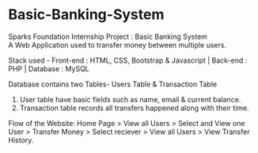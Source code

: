 # Basic-Banking-System
Sparks Foundation Internship Project : Basic Banking System  
A Web Application used to transfer money between multiple users.  

Stack used - 
Front-end : HTML, CSS, Bootstrap & Javascript | 
Back-end : PHP | 
Database : MySQL   

Database contains two Tables- Users Table & Transaction Table 
1. User table have basic fields such as name, email & current balance. 
2. Transaction table records all transfers happened along with their time.  

Flow of the Website: Home Page > View all Users > Select and View one User > Transfer Money > Select reciever > View all Users > View Transfer History.
